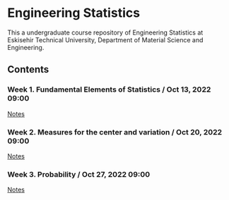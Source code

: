 # Engineering Statistics

This a undergraduate course repository of Engineering Statistics at Eskisehir Technical University, Department of Material Science and Engineering.

## Contents

### Week 1. Fundamental Elements of Statistics / Oct 13, 2022 09:00

[Notes](https://github.com/mcavs/ESTUMatse_2022Fall_EngineeringStatistics/blob/main/EngStat_Week1.pdf) 


### Week 2. Measures for the center and variation / Oct 20, 2022 09:00

[Notes](https://github.com/mcavs/ESTUMatse_2022Fall_EngineeringStatistics/blob/main/EngStat_Week2.pdf) 


### Week 3. Probability / Oct 27, 2022 09:00

[Notes](https://github.com/mcavs/ESTUMatse_2022Fall_EngineeringStatistics/blob/main/EngStat_Week3.pdf) 



